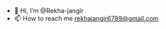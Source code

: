 - 👋 Hi, I’m @Rekha-jangir 
- 📫 How to reach me rekhajangir6789@gmail.com

<!---
Rekha-jangir/Rekha-jangir is a ✨ special ✨ repository because its `README.md` (this file) appears on your GitHub profile.
You can click the Preview link to take a look at your changes.
--->
